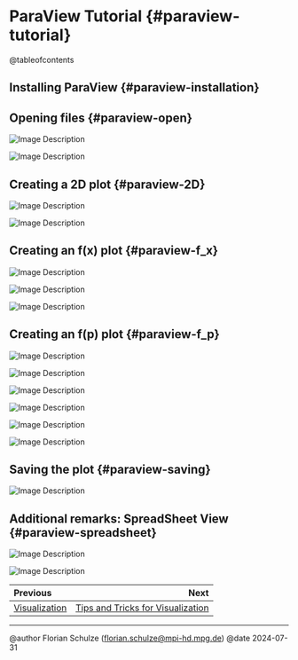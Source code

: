 # ParaView Tutorial {#paraview-tutorial}

@tableofcontents

## Installing ParaView {#paraview-installation}

## Opening files {#paraview-open}

![Image Description](https://sapphirepp.org/img/paraview-tutorial/paraview-01.png)

![Image Description](https://sapphirepp.org/img/paraview-tutorial/paraview-02.png)

## Creating a 2D plot {#paraview-2D}

![Image Description](https://sapphirepp.org/img/paraview-tutorial/paraview-03.png)

![Image Description](https://sapphirepp.org/img/paraview-tutorial/paraview-04.png)

## Creating an f(x) plot {#paraview-f_x}

![Image Description](https://sapphirepp.org/img/paraview-tutorial/paraview-05.png)

![Image Description](https://sapphirepp.org/img/paraview-tutorial/paraview-06.png)

![Image Description](https://sapphirepp.org/img/paraview-tutorial/paraview-07.png)

## Creating an f(p) plot {#paraview-f_p}

![Image Description](https://sapphirepp.org/img/paraview-tutorial/paraview-08.png)

![Image Description](https://sapphirepp.org/img/paraview-tutorial/paraview-09.png)

![Image Description](https://sapphirepp.org/img/paraview-tutorial/paraview-10.png)

![Image Description](https://sapphirepp.org/img/paraview-tutorial/paraview-11.png)

![Image Description](https://sapphirepp.org/img/paraview-tutorial/paraview-12.png)

![Image Description](https://sapphirepp.org/img/paraview-tutorial/paraview-13.png)

## Saving the plot {#paraview-saving}

![Image Description](https://sapphirepp.org/img/paraview-tutorial/paraview-14.png)

## Additional remarks: SpreadSheet View {#paraview-spreadsheet}

![Image Description](https://sapphirepp.org/img/paraview-tutorial/paraview-15.png)

![Image Description](https://sapphirepp.org/img/paraview-tutorial/paraview-16.png)

<div class="section_buttons">

| Previous                        |                                                     Next |
|:--------------------------------|---------------------------------------------------------:|
| [Visualization](#visualization) | [Tips and Tricks for Visualization](#visualization-tips) |

</div>

---

@author Florian Schulze (<florian.schulze@mpi-hd.mpg.de>)
@date 2024-07-31
